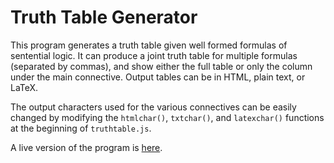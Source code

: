 Truth Table Generator
=====================

This program generates a truth table given well formed formulas of sentential logic.  It can produce a joint truth table for multiple formulas (separated by commas), and show either the full table or only the column under the main connective.  Output tables can be in HTML, plain text, or LaTeX. 

The output characters used for the various connectives can be easily changed by modifying the `htmlchar()`, `txtchar()`, and `latexchar()` functions at the beginning of `truthtable.js`.

A live version of the program is [here](http://mrieppel.net/prog/truthtable.html).